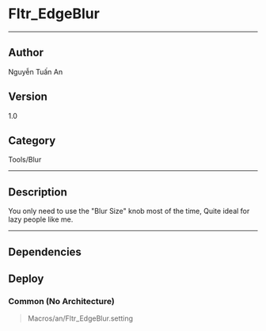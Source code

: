 # Fltr_EdgeBlur
___

## Author
Nguyễn Tuấn An

## Version
1.0

## Category
Tools/Blur

___

## Description
<p>You only need to use the "Blur Size" knob most of the time, Quite ideal for lazy people like me.</p>

___

## Dependencies

## Deploy

### Common (No Architecture)

> Macros/an/Fltr_EdgeBlur.setting  
